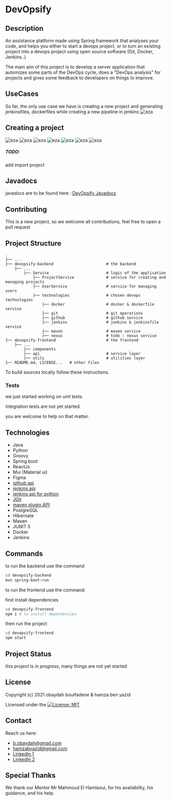 # DevOpsify

Description
------------
An assistance platform made using Spring framework that analyses your code, and helps you either to start a devops
project, or to turn an existing project into a devops project using open source software (Git, Docker, Jenkins..)

The main aim of this project is to develop a server application that automizes some parts of
the DevOps cycle, does a "DevOps analysis" for projects and gives some feedback to developers
on things to improve.

UseCases
------------
So far, the only use case we have is creating a new project and generating jenkinsfiles, dockerfiles while creating a
new pipeline in jenkins
![eza](https://i.imgur.com/xd75Dil.png)

Creating a project
------------
![eza](images/1.png)
![eza](images/2.png)
![eza](images/3.png)
![eza](images/4.png)
![eza](images/5.png)
![eza](images/6.png)
![eza](images/7.png)

##### TODO:

add import project

Javadocs
------------
javadocs are to be found here : [DevOpsify Javadocs](https://oubaydos.github.io/DevOpsify)


Contributing
------------
This is a new project, so we welcome all contributions, feel free to open a pull request

Project Structure
--------

    .
    ├── ...
    ├── devopsify-backend                       # the backend
        ├── ...    
            ├── Service                         # logic of the application
                ├── ProjectService              # service for creating and managing projects
                ├── UserService                 # service for managing users
                ├── technologies                # chosen devops technologies
                    ├── docker                  # docker & dockerfile service 
                    ├── git                     # git operations 
                    ├── github                  # github service 
                    ├── jenkins                 # jenkins & jenkinsfile service 
                    ├── maven                   # maven service 
                    ├── nexus                   # todo : nexus service 
    ├── devopsify-frontend                      # the frontend
        ├── ...      
            ├── components
            ├── api                             # service layer
            ├── utils                           # utilities layer
    ├── README.md, LICENSE...   # other files

To build sources locally follow these instructions.

### Tests

we just started working on unit tests.

integration tests are not yet started.

you are welcome to help on that matter.

Technologies
--------

* Java
* Python
* Groovy
* Spring boot
* ReactJs
* Mui (Material ui)
* Figma
* [github api](https://github.com/hub4j/github-api)
* [jenkins api](https://github.com/cdancy/jenkins-rest)
* [jenkins api for python](https://github.com/joelee2012/api4jenkins)
* [JGit](https://www.eclipse.org/jgit/)
* [maven plugin API](https://maven.apache.org/ref/3.8.6/maven-plugin-api/)
* PostgreSQL
* Hibernate
* Maven
* JUNIT 5
* Docker
* Jenkins

Commands
--------
to run the backend use the command

```bash
cd devopsify-backend
mvn spring-boot:run
```

to run the frontend use the command:

first install dependencies

```bash
cd devopsify-frontend
npm i # to install dependencies
```

then run the project

```bash
cd devopsify-frontend
npm start
```

Project Status
-------
this project is _in progress_, many things are not yet started

License
-------

Copyright (c) 2021 obaydah bouifadene & hamza ben yazid

Licensed under
the [![License: MIT](https://img.shields.io/badge/License-MIT-yellow.svg)](https://opensource.org/licenses/MIT)

Contact
-------
Reach us here:
* b.obaydah@gmail.com
* hamzabyazid@gmail.com
* [LinkedIn 1](https://www.linkedin.com/in/oubaydos)
* [LinkedIn 2](https://www.linkedin.com/in/hamza-benyazid)

Special Thanks
-------
We thank our Mentor Mr Mahmoud El Hamlaoui, for his availability, his guidance, and his help.
